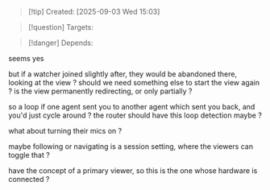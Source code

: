 
>[!tip] Created: [2025-09-03 Wed 15:03]

>[!question] Targets: 

>[!danger] Depends: 

seems yes

but if a watcher joined slightly after, they would be abandoned there, looking at the view ?
should we need something else to start the view again ?
is the view permanently redirecting, or only partially ?

so a loop if one agent sent you to another agent which sent you back, and you'd just cycle around ?
the router should have this loop detection maybe ?

what about turning their mics on ?

maybe following or navigating is a session setting, where the viewers can toggle that ?

have the concept of a primary viewer, so this is the one whose hardware is connected ?